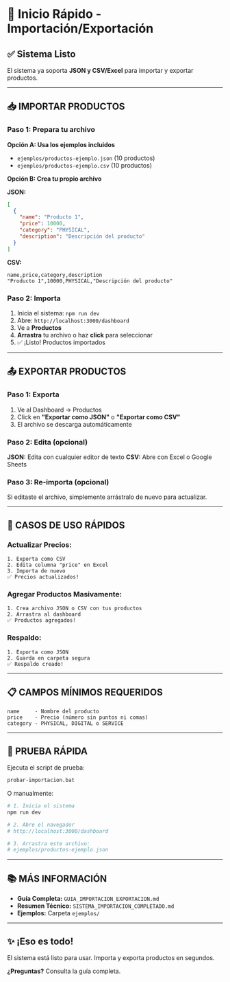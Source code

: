 # 🚀 Inicio Rápido - Importación/Exportación

## ✅ Sistema Listo

El sistema ya soporta **JSON y CSV/Excel** para importar y exportar productos.

---

## 📥 IMPORTAR PRODUCTOS

### Paso 1: Prepara tu archivo

**Opción A: Usa los ejemplos incluidos**
- `ejemplos/productos-ejemplo.json` (10 productos)
- `ejemplos/productos-ejemplo.csv` (10 productos)

**Opción B: Crea tu propio archivo**

**JSON:**
```json
[
  {
    "name": "Producto 1",
    "price": 10000,
    "category": "PHYSICAL",
    "description": "Descripción del producto"
  }
]
```

**CSV:**
```csv
name,price,category,description
"Producto 1",10000,PHYSICAL,"Descripción del producto"
```

### Paso 2: Importa

1. Inicia el sistema: `npm run dev`
2. Abre: `http://localhost:3000/dashboard`
3. Ve a **Productos**
4. **Arrastra** tu archivo o haz **click** para seleccionar
5. ✅ ¡Listo! Productos importados

---

## 📤 EXPORTAR PRODUCTOS

### Paso 1: Exporta

1. Ve al Dashboard → Productos
2. Click en **"Exportar como JSON"** o **"Exportar como CSV"**
3. El archivo se descarga automáticamente

### Paso 2: Edita (opcional)

**JSON:** Edita con cualquier editor de texto
**CSV:** Abre con Excel o Google Sheets

### Paso 3: Re-importa (opcional)

Si editaste el archivo, simplemente arrástralo de nuevo para actualizar.

---

## 🎯 CASOS DE USO RÁPIDOS

### Actualizar Precios:
```
1. Exporta como CSV
2. Edita columna "price" en Excel
3. Importa de nuevo
✅ Precios actualizados!
```

### Agregar Productos Masivamente:
```
1. Crea archivo JSON o CSV con tus productos
2. Arrastra al dashboard
✅ Productos agregados!
```

### Respaldo:
```
1. Exporta como JSON
2. Guarda en carpeta segura
✅ Respaldo creado!
```

---

## 📋 CAMPOS MÍNIMOS REQUERIDOS

```
name     - Nombre del producto
price    - Precio (número sin puntos ni comas)
category - PHYSICAL, DIGITAL o SERVICE
```

---

## 🧪 PRUEBA RÁPIDA

Ejecuta el script de prueba:

```bash
probar-importacion.bat
```

O manualmente:

```bash
# 1. Inicia el sistema
npm run dev

# 2. Abre el navegador
# http://localhost:3000/dashboard

# 3. Arrastra este archivo:
# ejemplos/productos-ejemplo.json
```

---

## 📚 MÁS INFORMACIÓN

- **Guía Completa:** `GUIA_IMPORTACION_EXPORTACION.md`
- **Resumen Técnico:** `SISTEMA_IMPORTACION_COMPLETADO.md`
- **Ejemplos:** Carpeta `ejemplos/`

---

## ✨ ¡Eso es todo!

El sistema está listo para usar. Importa y exporta productos en segundos.

**¿Preguntas?** Consulta la guía completa.
